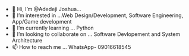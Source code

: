 - 👋 Hi, I’m @Adedeji Joshua...
- 👀 I’m interested in ...Web Design/Development, Software Engineering, App/Game development
- 🌱 I’m currently learning ... Python
- 💞️ I’m looking to collaborate on ... Software Devlopement and System Architecture
- 📫 How to reach me ...
WhatsApp- 09016618545 
<!---
adedejijoshua/adedejijoshua is a ✨ special ✨ repository because its `README.md` (this file) appears on your GitHub profile.
You can click the Preview link to take a look at your changes.
--->
